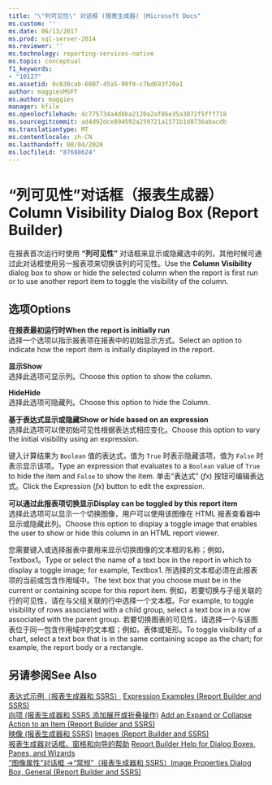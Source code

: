 ```yaml
---
title: "\"列可见性\" 对话框 (报表生成器) |Microsoft Docs"
ms.custom: ''
ms.date: 06/13/2017
ms.prod: sql-server-2014
ms.reviewer: ''
ms.technology: reporting-services-native
ms.topic: conceptual
f1_keywords:
- "10127"
ms.assetid: 0c030cab-6087-45a5-99f0-c7bd693f20a1
author: maggiesMSFT
ms.author: maggies
manager: kfile
ms.openlocfilehash: 4c775734a4dbba2120a2af86e35a3872f5fff718
ms.sourcegitcommit: ad4d92dce894592a259721a1571b1d8736abacdb
ms.translationtype: MT
ms.contentlocale: zh-CN
ms.lasthandoff: 08/04/2020
ms.locfileid: "87688624"
---
```

# <a name="column-visibility-dialog-box-report-builder"></a><span data-ttu-id="03164-102">“列可见性”对话框（报表生成器）</span><span class="sxs-lookup"><span data-stu-id="03164-102">Column Visibility Dialog Box (Report Builder)</span></span>
  <span data-ttu-id="03164-103">在报表首次运行时使用 **“列可见性”** 对话框来显示或隐藏选中的列，其他时候可通过此对话框使用另一报表项来切换该列的可见性。</span><span class="sxs-lookup"><span data-stu-id="03164-103">Use the **Column Visibility** dialog box to show or hide the selected column when the report is first run or to use another report item to toggle the visibility of the column.</span></span>  
  
## <a name="options"></a><span data-ttu-id="03164-104">选项</span><span class="sxs-lookup"><span data-stu-id="03164-104">Options</span></span>  
 <span data-ttu-id="03164-105">**在报表最初运行时**</span><span class="sxs-lookup"><span data-stu-id="03164-105">**When the report is initially run**</span></span>  
 <span data-ttu-id="03164-106">选择一个选项以指示报表项在报表中的初始显示方式。</span><span class="sxs-lookup"><span data-stu-id="03164-106">Select an option to indicate how the report item is initially displayed in the report.</span></span>  
  
 <span data-ttu-id="03164-107">**显示**</span><span class="sxs-lookup"><span data-stu-id="03164-107">**Show**</span></span>  
 <span data-ttu-id="03164-108">选择此选项可显示列。</span><span class="sxs-lookup"><span data-stu-id="03164-108">Choose this option to show the column.</span></span>  
  
 <span data-ttu-id="03164-109">**Hide**</span><span class="sxs-lookup"><span data-stu-id="03164-109">**Hide**</span></span>  
 <span data-ttu-id="03164-110">选择此选项可隐藏列。</span><span class="sxs-lookup"><span data-stu-id="03164-110">Choose this option to hide the Column.</span></span>  
  
 <span data-ttu-id="03164-111">**基于表达式显示或隐藏**</span><span class="sxs-lookup"><span data-stu-id="03164-111">**Show or hide based on an expression**</span></span>  
 <span data-ttu-id="03164-112">选择此选项可以使初始可见性根据表达式相应变化。</span><span class="sxs-lookup"><span data-stu-id="03164-112">Choose this option to vary the initial visibility using an expression.</span></span>  
  
 <span data-ttu-id="03164-113">键入计算结果为 `Boolean` 值的表达式，值为 `True` 时表示隐藏该项，值为 `False` 时表示显示该项。</span><span class="sxs-lookup"><span data-stu-id="03164-113">Type an expression that evaluates to a `Boolean` value of `True` to hide the item and `False` to show the item.</span></span> <span data-ttu-id="03164-114">单击“表达式” (*fx*) 按钮可编辑表达式。</span><span class="sxs-lookup"><span data-stu-id="03164-114">Click the Expression (*fx*) button to edit the expression.</span></span>  
  
 <span data-ttu-id="03164-115">**可以通过此报表项切换显示**</span><span class="sxs-lookup"><span data-stu-id="03164-115">**Display can be toggled by this report item**</span></span>  
 <span data-ttu-id="03164-116">选择此选项可以显示一个切换图像，用户可以使用该图像在 HTML 报表查看器中显示或隐藏此列。</span><span class="sxs-lookup"><span data-stu-id="03164-116">Choose this option to display a toggle image that enables the user to show or hide this column in an HTML report viewer.</span></span>  
  
 <span data-ttu-id="03164-117">您需要键入或选择报表中要用来显示切换图像的文本框的名称；例如，Textbox1。</span><span class="sxs-lookup"><span data-stu-id="03164-117">Type or select the name of a text box in the report in which to display a toggle image; for example, Textbox1.</span></span> <span data-ttu-id="03164-118">所选择的文本框必须在此报表项的当前或包含作用域中。</span><span class="sxs-lookup"><span data-stu-id="03164-118">The text box that you choose must be in the current or containing scope for this report item.</span></span> <span data-ttu-id="03164-119">例如，若要切换与子组关联的行的可见性，请在与父组关联的行中选择一个文本框。</span><span class="sxs-lookup"><span data-stu-id="03164-119">For example, to toggle visibility of rows associated with a child group, select a text box in a row associated with the parent group.</span></span> <span data-ttu-id="03164-120">若要切换图表的可见性，请选择一个与该图表位于同一包含作用域中的文本框；例如，表体或矩形。</span><span class="sxs-lookup"><span data-stu-id="03164-120">To toggle visibility of a chart, select a text box that is in the same containing scope as the chart; for example, the report body or a rectangle.</span></span>  
  
## <a name="see-also"></a><span data-ttu-id="03164-121">另请参阅</span><span class="sxs-lookup"><span data-stu-id="03164-121">See Also</span></span>  
 <span data-ttu-id="03164-122">[表达式示例（报表生成器和 SSRS）](report-design/expression-examples-report-builder-and-ssrs.md) </span><span class="sxs-lookup"><span data-stu-id="03164-122">[Expression Examples &#40;Report Builder and SSRS&#41;](report-design/expression-examples-report-builder-and-ssrs.md) </span></span>  
 <span data-ttu-id="03164-123">[向项 &#40;报表生成器和 SSRS 添加展开或折叠操作&#41;](report-design/add-an-expand-or-collapse-action-to-an-item-report-builder-and-ssrs.md) </span><span class="sxs-lookup"><span data-stu-id="03164-123">[Add an Expand or Collapse Action to an Item &#40;Report Builder and SSRS&#41;](report-design/add-an-expand-or-collapse-action-to-an-item-report-builder-and-ssrs.md) </span></span>  
 <span data-ttu-id="03164-124">[映像 &#40;报表生成器和 SSRS&#41;](report-design/images-report-builder-and-ssrs.md) </span><span class="sxs-lookup"><span data-stu-id="03164-124">[Images &#40;Report Builder and SSRS&#41;](report-design/images-report-builder-and-ssrs.md) </span></span>  
 <span data-ttu-id="03164-125">[报表生成器对话框、窗格和向导的帮助](../../2014/reporting-services/report-builder-help-for-dialog-boxes-panes-and-wizards.md) </span><span class="sxs-lookup"><span data-stu-id="03164-125">[Report Builder Help for Dialog Boxes, Panes, and Wizards](../../2014/reporting-services/report-builder-help-for-dialog-boxes-panes-and-wizards.md) </span></span>  
 [<span data-ttu-id="03164-126">“图像属性”对话框 ->“常规”（报表生成器和 SSRS）</span><span class="sxs-lookup"><span data-stu-id="03164-126">Image Properties Dialog Box, General &#40;Report Builder and SSRS&#41;</span></span>](../../2014/reporting-services/image-properties-dialog-box-general-report-builder-and-ssrs.md)  
  
  
